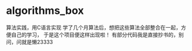 # algorithms_box
算法实践，用C语言实现
学了几个月算法后，想把这些算法全部整合在一起，方便自己的学习，
于是这个项目便这样出现啦！
有部分代码我是直接抄书的，别问，问就是懒23333

